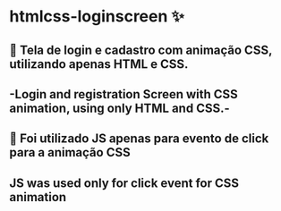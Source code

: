 # htmlcss-loginscreen :sparkles:
## :pushpin: Tela de login e cadastro com animação CSS, utilizando apenas HTML e CSS. 
## -Login and registration Screen with CSS animation, using only HTML and CSS.-

## :construction: Foi utilizado JS apenas para evento de click para a animação CSS
##           JS was used only for click event for CSS animation

